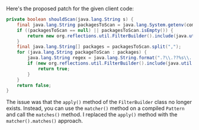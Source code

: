 Here's the proposed patch for the given client code:

```java
private boolean shouldScan(java.lang.String s) {
    final java.lang.String packagesToScan = java.lang.System.getenv(com.thoughtworks.gauge.GaugeConstant.PACKAGE_TO_SCAN);
    if ((packagesToScan == null) || packagesToScan.isEmpty()) {
        return new org.reflections.util.FilterBuilder().include(java.util.regex.Pattern.compile(".+\\.class")).matcher(s).matches();
    }
    final java.lang.String[] packages = packagesToScan.split(",");
    for (java.lang.String packageToScan : packages) {
        java.lang.String regex = java.lang.String.format(".?\\.??%s\\..+\\.class", packageToScan);
        if (new org.reflections.util.FilterBuilder().include(java.util.regex.Pattern.compile(regex)).matcher(s).matches()) {
            return true;
        }
    }
    return false;
}
```

The issue was that the `apply()` method of the `FilterBuilder` class no longer exists. Instead, you can use the `matcher()` method on a compiled `Pattern` and call the `matches()` method. I replaced the `apply()` method with the `matcher().matches()` approach.